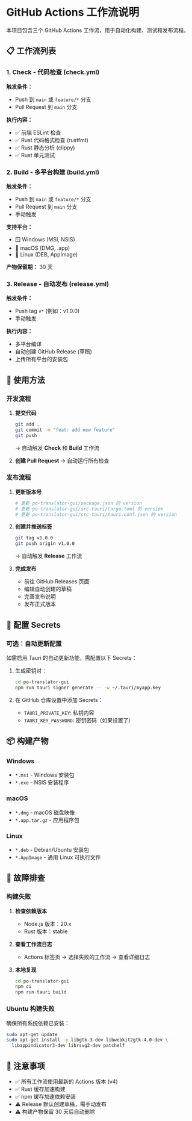 # GitHub Actions 工作流说明

本项目包含三个 GitHub Actions 工作流，用于自动化构建、测试和发布流程。

## 📋 工作流列表

### 1. Check - 代码检查 (check.yml)

**触发条件：**

- Push 到 `main` 或 `feature/*` 分支
- Pull Request 到 `main` 分支

**执行内容：**

- ✅ 前端 ESLint 检查
- ✅ Rust 代码格式检查 (rustfmt)
- ✅ Rust 静态分析 (clippy)
- ✅ Rust 单元测试

### 2. Build - 多平台构建 (build.yml)

**触发条件：**

- Push 到 `main` 或 `feature/*` 分支
- Pull Request 到 `main` 分支
- 手动触发

**支持平台：**

- 🪟 Windows (MSI, NSIS)
- 🍎 macOS (DMG, .app)
- 🐧 Linux (DEB, AppImage)

**产物保留期：** 30 天

### 3. Release - 自动发布 (release.yml)

**触发条件：**

- Push tag `v*` (例如：v1.0.0)
- 手动触发

**执行内容：**

- 多平台编译
- 自动创建 GitHub Release (草稿)
- 上传所有平台的安装包

## 🚀 使用方法

### 开发流程

1. **提交代码**

   ```bash
   git add .
   git commit -m "feat: add new feature"
   git push
   ```

   → 自动触发 **Check** 和 **Build** 工作流

2. **创建 Pull Request**
   → 自动运行所有检查

### 发布流程

1. **更新版本号**

   ```bash
   # 更新 po-translator-gui/package.json 的 version
   # 更新 po-translator-gui/src-tauri/Cargo.toml 的 version
   # 更新 po-translator-gui/src-tauri/tauri.conf.json 的 version
   ```

2. **创建并推送标签**

   ```bash
   git tag v1.0.0
   git push origin v1.0.0
   ```

   → 自动触发 **Release** 工作流

3. **完成发布**
   - 前往 GitHub Releases 页面
   - 编辑自动创建的草稿
   - 完善发布说明
   - 发布正式版本

## 🔧 配置 Secrets

### 可选：自动更新配置

如需启用 Tauri 的自动更新功能，需配置以下 Secrets：

1. 生成密钥对：

   ```bash
   cd po-translator-gui
   npm run tauri signer generate -- -w ~/.tauri/myapp.key
   ```

2. 在 GitHub 仓库设置中添加 Secrets：
   - `TAURI_PRIVATE_KEY`: 私钥内容
   - `TAURI_KEY_PASSWORD`: 密钥密码（如果设置了）

## 📦 构建产物

### Windows

- `*.msi` - Windows 安装包
- `*.exe` - NSIS 安装程序

### macOS

- `*.dmg` - macOS 磁盘映像
- `*.app.tar.gz` - 应用程序包

### Linux

- `*.deb` - Debian/Ubuntu 安装包
- `*.AppImage` - 通用 Linux 可执行文件

## 🐛 故障排查

### 构建失败

1. **检查依赖版本**
   - Node.js 版本：20.x
   - Rust 版本：stable

2. **查看工作流日志**
   - Actions 标签页 → 选择失败的工作流 → 查看详细日志

3. **本地复现**
   ```bash
   cd po-translator-gui
   npm ci
   npm run tauri build
   ```

### Ubuntu 构建失败

确保所有系统依赖已安装：

```bash
sudo apt-get update
sudo apt-get install -y libgtk-3-dev libwebkit2gtk-4.0-dev \
  libappindicator3-dev librsvg2-dev patchelf
```

## 📝 注意事项

- ✅ 所有工作流使用最新的 Actions 版本 (v4)
- ✅ Rust 缓存加速构建
- ✅ npm 缓存加速依赖安装
- ⚠️ Release 默认创建草稿，需手动发布
- ⚠️ 构建产物保留 30 天后自动删除

